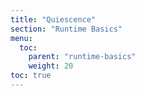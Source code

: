 ```yaml
---
title: "Quiescence"
section: "Runtime Basics"
menu:
  toc:
    parent: "runtime-basics"
    weight: 20
toc: true
---
```

